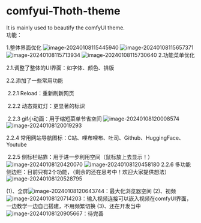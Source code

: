 # comfyui-Thoth-theme
It is mainly used to beautify the comfyUI theme.<br>
功能：

1.整体界面优化
![image-20240108115445940](https://github.com/RyanSHS6/comfyui-Thoth-theme/assets/118988972/f3b058c6-b796-4fb8-82aa-3e1cb6972834)
![image-20240108115657371](https://github.com/RyanSHS6/comfyui-Thoth-theme/assets/118988972/92b4308e-0d86-4a68-8218-f962b894c65f)
![image-20240108115713934](https://github.com/RyanSHS6/comfyui-Thoth-theme/assets/118988972/08caa97a-9104-4032-ad79-b614dc163665)
![image-20240108115730640](https://github.com/RyanSHS6/comfyui-Thoth-theme/assets/118988972/defaf143-62c9-4228-922f-7dade41cf914)
2.功能菜单优化

   2.1.调整了整体的UI界面：如字体、颜色、排版

   2.2.添加了一些常用功能

​       2.2.1  Reload：重新刷新网页

​       2.2.2  动态霓虹灯：更显著的标识

​       2.2.3  gif小动画：用于缩短菜单节省空间
![image-20240108120008574](https://github.com/RyanSHS6/comfyui-Thoth-theme/assets/118988972/bbd9d986-6bef-41f9-8077-04bc303c7c1b)![image-20240108120019293](https://github.com/RyanSHS6/comfyui-Thoth-theme/assets/118988972/365e83b7-3aa7-4ece-8d58-b09261efe351)<br>



   2.2.4  常用网站导航图标：C站、哩布哩布、吐司、Github、HuggingFace、Youtube

​       2.2.5  侧标栏贴靠：用于进一步利用空间（鼠标放上去显示！）
![image-20240108120420070](https://github.com/RyanSHS6/comfyui-Thoth-theme/assets/118988972/4a186f40-7102-48f5-ae48-9381ddcdf161)
![image-20240108120458180](https://github.com/RyanSHS6/comfyui-Thoth-theme/assets/118988972/8ad32567-2a78-4672-8044-d400ef4fe2c1)
 2.2.6  多功能侧边栏：目前只有2个功能，（剩余的还在思考中！欢迎大家提供想法）
![image-20240108120528795](https://github.com/RyanSHS6/comfyui-Thoth-theme/assets/118988972/0c61a45c-609f-4a86-9452-10cdd35bff9b)

(1)、全屏![image-20240108120643744](https://github.com/RyanSHS6/comfyui-Thoth-theme/assets/118988972/9c66973a-a42f-4535-87a5-7b6f2cb6d1c3)：最大化浏览器空间
(2)、视频![image-20240108120714203](https://github.com/RyanSHS6/comfyui-Thoth-theme/assets/118988972/cb1ddea5-2e89-49de-93ab-0b8287d9bb82)：输入视频连接可以嵌入视频在comfyUI界面，一边教学一边自己搭建，不用频繁切换
(3)、还在开发当中![image-20240108120905667](https://github.com/RyanSHS6/comfyui-Thoth-theme/assets/118988972/9ad659ac-4e20-41f4-ba7a-08875349eaec)：待完善
